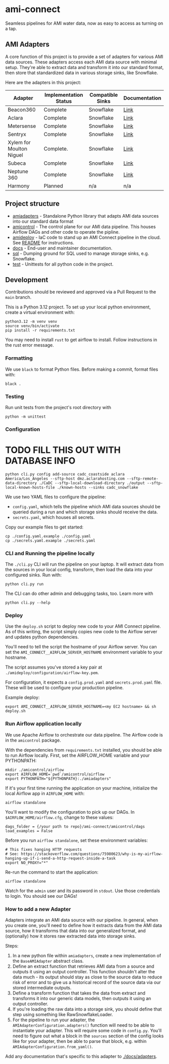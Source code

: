 # ami-connect

Seamless pipelines for AMI water data, now as easy to access as turning on a tap.

## AMI Adapters

A core function of this project is to provide a set of adapters for various AMI data sources. These adapters access each AMI data source with minimal setup. They're able to extract data and transform it into our
standard format, then store that standardized data in various storage sinks, like Snowflake.

Here are the adapters in this project:

| Adapter          | Implementation Status  | Compatible Sinks  | Documentation |
|------------------|------------------------|-------------------|-------------------------------------------------|
| Beacon360        | Complete               | Snowflake         | [Link](./docs/adapters/beacon.md)               |
| Aclara           | Complete               | Snowflake         | [Link](./docs/adapters/aclara.md)               |
| Metersense       | Complete               | Snowflake         | [Link](./docs/adapters/metersense.md)           |
| Sentryx          | Complete               | Snowflake         | [Link](./docs/adapters/sentryx.md)              |
| Xylem for Moulton Niguel | Complete.      | Snowflake         | [Link](./docs/adapters/xylem_moulton_niguel.md) |
| Subeca           | Complete               | Snowflake         | [Link](./docs/adapters/subeca.md)               |
| Neptune 360      | Complete               | Snowflake         | [Link](./docs/adapters/neptune.md)              |
| Harmony          | Planned                | n/a               | n/a                                             |


## Project structure

- [amiadapters](./amiadapters/) - Standalone Python library that adapts AMI data sources into our standard data format
- [amicontrol](./amicontrol/) - The control plane for our AMI data pipeline. This houses Airflow DAGs and other code to operate the pipline.
- [amideploy](./amideploy/) - IaC code to stand up an AMI Connect pipeline in the cloud. See [README](./amideploy/README.md) for instructions.
- [docs](./docs/) - End-user and maintainer documentation.
- [sql](./sql/) - Dumping ground for SQL used to manage storage sinks, e.g. Snowflake.
- [test](./test/) - Unittests for all python code in the project.

## Development

Contributions should be reviewed and approved via a Pull Request to the `main` branch.

This is a Python 3.12 project. To set up your local python environment, create a virtual environment with:

```
python3.12 -m venv venv
source venv/bin/activate
pip install -r requirements.txt
```

You may need to install `rust` to get airflow to install. Follow instructions in the rust error message.

### Formatting

We use `black` to format Python files. Before making a commit, format files with:

```
black .
```

### Testing

Run unit tests from the project's root directory with
```
python -m unittest
```

### Configuration

# TODO FILL THIS OUT WITH DATABASE INFO

```
python cli.py config add-source cadc_coastside aclara America/Los_Angeles --sftp-host dmz.aclarahosting.com --sftp-remote-data-directory ./CaDC --sftp-local-download-directory ./output --sftp-local-known-hosts-file ./known-hosts --sinks cadc_snowflake
```

We use two YAML files to configure the pipeline:
- `config.yaml`, which tells the pipeline which AMI data sources should be queried during a run and which storage sinks should receive the data.
- `secrets.yaml`, which houses all secrets.

Copy our example files to get started:
```
cp ./config.yaml.example ./config.yaml
cp ./secrets.yaml.example ./secrets.yaml
```

### CLI and Running the pipeline locally

The `./cli.py` CLI will run the pipeline on your laptop. It will extract data from the sources in your local config, transform, then load the data into your configured sinks. Run with:

```
python cli.py run
```

The CLI can do other admin and debugging tasks, too. Learn more with 
```
python cli.py --help
```

### Deploy

Use the `deploy.sh` script to deploy new code to your AMI Connect pipeline. As of this writing, the script
simply copies new code to the Airflow server and updates python dependencies.

You'll need to tell the script the hostname of your Airflow server. You can set the `AMI_CONNECT__AIRFLOW_SERVER_HOSTNAME` environment variable to your hostname.

The script assumes you've stored a key pair at `./amideploy/configuration/airflow-key.pem`.

For configuration, it expects a `config.prod.yaml` and `secrets.prod.yaml` file. These will be used to configure
your production pipeline.

Example deploy:
```
export AMI_CONNECT__AIRFLOW_SERVER_HOSTNAME=<my EC2 hostname> && sh deploy.sh
```

### Run Airflow application locally

We use Apache Airflow to orchestrate our data pipeline. The Airflow code is in the `amicontrol` package.

With the dependencies from `requirements.txt` installed, you should be able to run Airflow locally. First,
set the AIRFLOW_HOME variable and your PYTHONPATH:

```
mkdir ./amicontrol/airflow
export AIRFLOW_HOME=`pwd`/amicontrol/airflow
export PYTHONPATH="${PYTHONPATH}:./amiadapters"
```

If it's your first time running the application on your machine, initialize the local Airflow app in `AIRFLOW_HOME` with:

```
airflow standalone
```

You'll want to modify the configuration to pick up our DAGs. In `$AIRFLOW_HOME/airflow.cfg`, change to these values:

```
dags_folder = {/your path to repo}/ami-connect/amicontrol/dags
load_examples = False
```

Before you run `airflow standalone`, set these environment variables:
```
# This fixes hanging HTTP requests
# See: https://stackoverflow.com/questions/75980623/why-is-my-airflow-hanging-up-if-i-send-a-http-request-inside-a-task
export NO_PROXY="*"
```

Re-run the command to start the application:
```
airflow standalone
```
Watch for the `admin` user and its password in `stdout`. Use those credentials to login. You should see our DAGs!

### How to add a new Adapter

Adapters integrate an AMI data source with our pipeline. In general, when you create one, you'll need to define
how it extracts data from the AMI data source, how it transforms that data into our generalized format, and (optionally) how it stores raw extracted data into storage sinks.

Steps:
1. In a new python file within `amiadapters`, create a new implementation of the `BaseAMIAdapter` abstract class.
2. Define an extract function that retrieves AMI data from a source and outputs it using an output controller. This function shouldn't alter the data much - its output should stay as close to the source data to reduce risk of error and to give us a historical record of the source data via our stored intermediate outputs.
3. Define a transform function that takes the data from extract and transforms it into our generic data models, then outputs it using an output controller.
4. If you're loading the raw data into a storage sink, you should define that step using something like RawSnowflakeLoader.
5. For the pipeline to run your adapter, the `AMIAdapterConfiguration.adapters()` function will need to be able to instantiate your adapter. This will require some code in `config.py`. You'll need to figure out what a block in the `sources` section of the config looks like for your adapter, then be able to parse that block, e.g. within `AMIAdapterConfiguration.from_yaml()`.

Add any documentation that's specific to this adapter to [./docs/adapters](./docs/adapters).